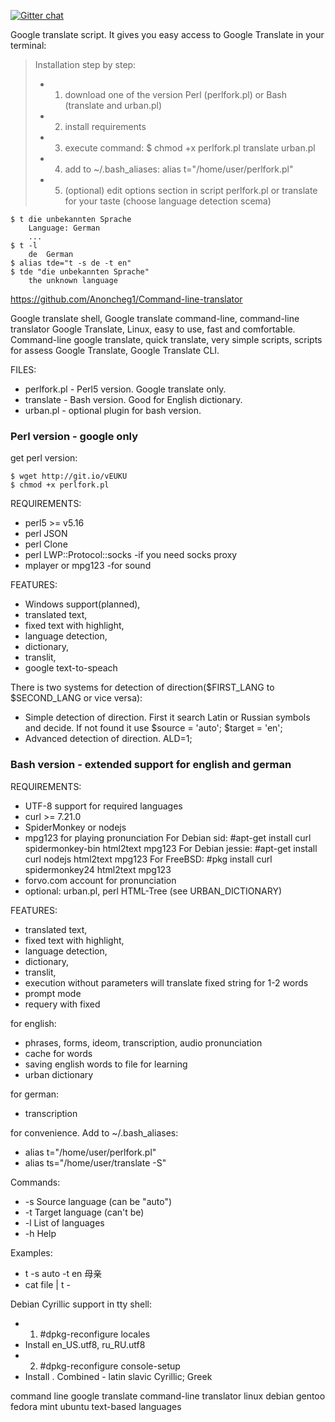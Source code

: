 [![Gitter chat](https://badges.gitter.im/cli/sonews.png)](https://gitter.im/Anoncheg1/Command-line-translator)

Google translate script. It gives you easy access to Google Translate in your terminal:

>Installation step by step:
>- 1) download one of the version Perl (perlfork.pl) or Bash (translate and urban.pl)
>- 2) install requirements
>- 3) execute command: $ chmod +x perlfork.pl translate urban.pl
>- 4) add to ~/.bash_aliases: alias t="/home/user/perlfork.pl"
>- 5) (optional) edit options section in script perlfork.pl or translate for your taste (choose language detection scema)

```
$ t die unbekannten Sprache
	Language: German
	...
$ t -l
	de	German
$ alias tde="t -s de -t en"
$ tde "die unbekannten Sprache"
	the unknown language
```

https://github.com/Anoncheg1/Command-line-translator

Google translate shell, Google translate command-line, command-line translator Google Translate, Linux, easy to use, fast and comfortable.
Command-line google translate, quick translate, very simple scripts, scripts for assess Google Translate, Google Translate CLI.

FILES:
- perlfork.pl - Perl5 version. Google translate only.
- translate - Bash version. Good for English dictionary.
- urban.pl - optional plugin for bash version.

### Perl version - google only
get perl version:

    $ wget http://git.io/vEUKU
    $ chmod +x perlfork.pl

REQUIREMENTS:
- perl5 >= v5.16
- perl JSON
- perl Clone
- perl LWP::Protocol::socks -if you need socks proxy
- mplayer or mpg123 -for sound

FEATURES:
  - Windows support(planned),
  - translated text,
  - fixed text with highlight,
  - language detection,
  - dictionary,
  - translit,
  - google text-to-speach

There is two systems for detection of direction($FIRST_LANG to $SECOND_LANG or vice versa):
- Simple detection of direction. First it search Latin or Russian symbols and decide. If not found it use $source = 'auto'; $target = 'en';
- Advanced detection of direction. ALD=1;

###  Bash version - extended support for english and german

REQUIREMENTS:
- UTF-8 support for required languages
- curl >= 7.21.0
- SpiderMonkey or nodejs
- mpg123 for playing pronunciation
For Debian sid: #apt-get install curl spidermonkey-bin html2text mpg123
For Debian jessie: #apt-get install curl nodejs html2text mpg123
For FreeBSD: #pkg install curl spidermonkey24 html2text mpg123
- forvo.com account for pronunciation
- optional: urban.pl, perl HTML-Tree (see URBAN_DICTIONARY)

FEATURES:
  - translated text,
  - fixed text with highlight,
  - language detection,
  - dictionary,
  - translit,
  - execution without parameters will translate fixed string for 1-2 words
  - prompt mode
  - requery with fixed
  
for english: 
- phrases, forms, ideom, transcription, audio pronunciation
- cache for words
- saving english words to file for learning
- urban dictionary

for german:
- transcription

for convenience. Add to ~/.bash_aliases:
- alias t="/home/user/perlfork.pl"
- alias ts="/home/user/translate -S"

Commands:
- -s Source language (can be "auto")
- -t Target language (can't be)
- -l List of languages
- -h Help

Examples:
- t -s auto -t en 母亲
- cat file | t -

Debian Cyrillic support in tty shell:
- 1)	#dpkg-reconfigure locales
- Install en_US.utf8, ru_RU.utf8
- 2)  #dpkg-reconfigure console-setup
- Install . Combined - latin slavic Cyrillic; Greek


command line google translate command-line translator linux debian gentoo fedora mint ubuntu text-based languages
